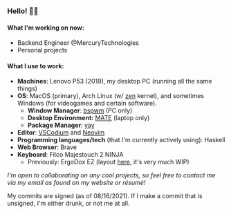 ### Hello! 👋🏼

#### What I'm working on now:

- Backend Engineer @MercuryTechnologies
- Personal projects

#### What I use to work:
- **Machines**: Lenovo P53 (2019), my desktop PC (running all the same things)
- **OS**: MacOS (primary), Arch Linux (w/ [zen](https://github.com/zen-kernel/zen-kernel) kernel), and sometimes Windows (for videogames and certain software).
  - **Window Manager**: [bspwm](https://github.com/baskerville/bspwm/) (PC only)
  - **Desktop Environment:** [MATE](https://github.com/mate-desktop) (laptop only)
  - **Package Manager**: [yay](https://github.com/Jguer/yay)
- **Editor**: [VSCodium](https://github.com/VSCodium/vscodium) and [Neovim](https://github.com/neovim/neovim)
- **Programming languages/tech** (that I'm currently actively using): Haskell
- **Web Browser**: Brave
- **Keyboard**: Filco Majestouch 2 NINJA
  - Previously: ErgoDox EZ (layout [here](https://configure.zsa.io/ergodox-ez/layouts/30mYG/latest/0), it's very much WIP)

*I'm open to collaborating on any cool projects, so feel free to contact me via my email as found on my website or résumé!*

My commits are signed (as of 08/16/2021). If I make a commit that is unsigned, I'm either drunk, or not me at all.

